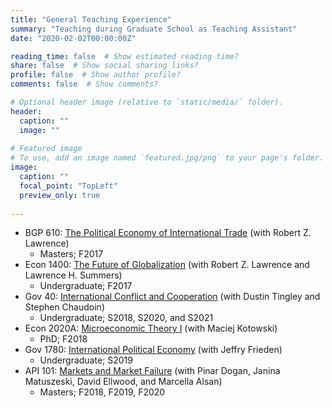 ```yaml
---
title: "General Teaching Experience"
summary: "Teaching during Graduate School as Teaching Assistant"
date: "2020-02-02T00:00:00Z"

reading_time: false  # Show estimated reading time?
share: false  # Show social sharing links?
profile: false  # Show author profile?
comments: false  # Show comments?

# Optional header image (relative to `static/media/` folder).
header:
  caption: ""
  image: ""
  
# Featured image
# To use, add an image named `featured.jpg/png` to your page's folder. 
image:
  caption: ""
  focal_point: "TopLeft"
  preview_only: true
  
---
```


- BGP 610: [The Political Economy of International Trade](https://www.hks.harvard.edu/courses/political-economy-trade) (with Robert Z. Lawrence) 
   - Masters; F2017
- Econ 1400: [The Future of Globalization](https://www.hks.harvard.edu/courses/political-economy-globalization) (with Robert Z. Lawrence and Lawrence H. Summers) 
   - Undergraduate; F2017
- Gov 40: [International Conflict and Cooperation](http://stephenchaudoin.com/Gov40_2020.pdf) (with Dustin Tingley and Stephen Chaudoin) 
   - Undergraduate; S2018, S2020, and S2021
- Econ 2020A: [Microeconomic Theory I](https://www.hks.harvard.edu/courses/microeconomic-theory-i) (with Maciej Kotowski)
   - PhD; F2018
- Gov 1780: [International Political Economy](https://scholar.harvard.edu/jfrieden/classes/gov-1780-international-political-economy) (with Jeffry Frieden)
   - Undergraduate; S2019
- API 101: [Markets and Market Failure](https://www.hks.harvard.edu/courses/resources-incentives-and-choices-i-markets-and-market-failures) (with Pinar Dogan, Janina Matuszeski, David Ellwood, and Marcella Alsan) 
   - Masters; F2018, F2019, F2020 
